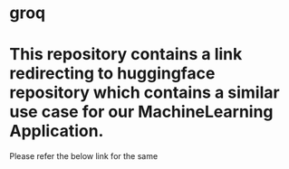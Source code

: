 # groq

# This repository contains a link redirecting to huggingface repository which contains a similar use case for our MachineLearning Application.
Please refer the below link for the same
